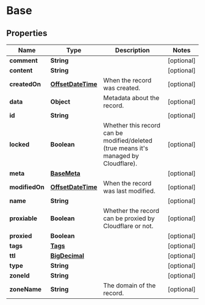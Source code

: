 # Base

## Properties
Name | Type | Description | Notes
------------ | ------------- | ------------- | -------------
**comment** | **String** |  |  [optional]
**content** | **String** |  |  [optional]
**createdOn** | [**OffsetDateTime**](OffsetDateTime.md) | When the record was created. |  [optional]
**data** | **Object** | Metadata about the record. |  [optional]
**id** | **String** |  |  [optional]
**locked** | **Boolean** | Whether this record can be modified/deleted (true means it&#x27;s managed by Cloudflare). |  [optional]
**meta** | [**BaseMeta**](BaseMeta.md) |  |  [optional]
**modifiedOn** | [**OffsetDateTime**](OffsetDateTime.md) | When the record was last modified. |  [optional]
**name** | **String** |  |  [optional]
**proxiable** | **Boolean** | Whether the record can be proxied by Cloudflare or not. |  [optional]
**proxied** | **Boolean** |  |  [optional]
**tags** | [**Tags**](Tags.md) |  |  [optional]
**ttl** | [**BigDecimal**](BigDecimal.md) |  |  [optional]
**type** | **String** |  |  [optional]
**zoneId** | **String** |  |  [optional]
**zoneName** | **String** | The domain of the record. |  [optional]
